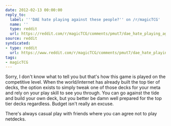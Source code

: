 ```yaml
---
date: 2012-02-13 00:00:00
reply_to:
  label: '''DAE hate playing against these people?'' on /r/magicTCG'
  name: ''
  type: reddit
  url: https://reddit.com/r/magicTCG/comments/pmut7/dae_hate_playing_against_these_people/
source: reddit
syndicated:
- type: reddit
  url: https://www.reddit.com/r/magicTCG/comments/pmut7/dae_hate_playing_against_these_people/c3qm9y8/
tags:
- magicTCG
---
```


Sorry, I don't know what to tell you but that's how this game is played on the competitive level. When the world/internet has already built the top tier of decks, the option exists to simply tweak one of those decks for your meta and rely on your play skill to see you through. You can go against the tide and build your own deck, but you better be damn well prepared for the top tier decks regardless. Budget isn't really an excuse.

There's always casual play with friends where you can agree not to play netdecks.